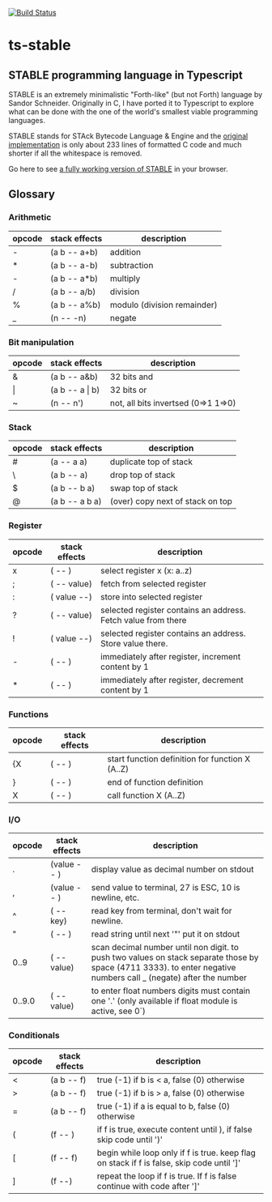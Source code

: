 [![Build Status](https://travis-ci.org/jhlagado/ts-stable.svg?branch=master)](https://travis-ci.org/jhlagado/ts-stable)
# ts-stable

## STABLE programming language in Typescript

STABLE is an extremely minimalistic "Forth-like" (but not Forth) language by Sandor Schneider.
Originally in C, I have ported it to Typescript to explore what can be done with the one of the world's smallest viable programming languages.

STABLE stands for STAck Bytecode Language & Engine and the [original implementation](examples/st.c) is only about 233 lines of formatted C code and much shorter if all the whitespace is removed.

Go here to see [a fully working version of STABLE](https://jhlagado.github.io/ts-stable/) in your browser.

## Glossary

### Arithmetic

| opcode | stack effects | description                 |
| ------ | ------------- | --------------------------- |
| -      | (a b -- a+b)  | addition                    |
| \*     | (a b -- a-b)  | subtraction                 |
| -      | (a b -- a\*b) | multiply                    |
| /      | (a b -- a/b)  | division                    |
| %      | (a b -- a%b)  | modulo (division remainder) |
| \_     | (n -- -n)     | negate                      |

### Bit manipulation

| opcode | stack effects   | description                         |
| ------ | --------------- | ----------------------------------- |
| &      | (a b -- a&b)    | 32 bits and                         |
| \|     | (a b -- a \| b) | 32 bits or                          |
| ~      | (n -- n')       | not, all bits invertsed (0=>1 1=>0) |

### Stack

| opcode | stack effects  | description                      |
| ------ | -------------- | -------------------------------- |
| \#     | (a -- a a)     | duplicate top of stack           |
| \\     | (a b -- a)     | drop top of stack                |
| \$     | (a b -- b a)   | swap top of stack                |
| @      | (a b -- a b a) | (over) copy next of stack on top |

### Register

| opcode | stack effects | description                                                   |
| ------ | ------------- | ------------------------------------------------------------- |
| x      | ( -- )        | select register x (x: a..z)                                   |
| ;      | ( -- value)   | fetch from selected register                                  |
| :      | ( value --)   | store into selected register                                  |
| ?      | ( -- value)   | selected register contains an address. Fetch value from there |
| !      | ( value --)   | selected register contains an address. Store value there.     |
| -      | ( -- )        | immediately after register, increment content by 1            |
| \*     | ( -- )        | immediately after register, decrement content by 1            |

### Functions

| opcode | stack effects | description                                     |
| ------ | ------------- | ----------------------------------------------- |
| {X     | ( -- )        | start function definition for function X (A..Z) |
| }      | ( -- )        | end of function definition                      |
| X      | ( -- )        | call function X (A..Z)                          |

### I/O

| opcode | stack effects | description                                                                                                                                                       |
| ------ | ------------- | ----------------------------------------------------------------------------------------------------------------------------------------------------------------- |
| .      | (value -- )   | display value as decimal number on stdout                                                                                                                         |
| ,      | (value -- )   | send value to terminal, 27 is ESC, 10 is newline, etc.                                                                                                            |
| ^      | ( -- key)     | read key from terminal, don't wait for newline.                                                                                                                   |
| "      | ( -- )        | read string until next '"' put it on stdout                                                                                                                       |
| 0..9   | ( -- value)   | scan decimal number until non digit. to push two values on stack separate those by space (4711 3333). to enter negative numbers call \_ (negate) after the number |
| 0..9.0 | ( -- value)   | to enter float numbers digits must contain one '.' (only available if float module is active, see 0`)                                                             |

### Conditionals

| opcode | stack effects | description                                                                               |
| ------ | ------------- | ----------------------------------------------------------------------------------------- |
| <      | (a b -- f)    | true (-1) if b is < a, false (0) otherwise                                                |
| >      | (a b -- f)    | true (-1) if b is > a, false (0) otherwise                                                |
| =      | (a b -- f)    | true (-1) if a is equal to b, false (0) otherwise                                         |
| (      | (f -- )       | if f is true, execute content until ), if false skip code until ')'                       |
| [      | (f -- f)      | begin while loop only if f is true. keep flag on stack if f is false, skip code until ']' |
| ]      | (f --)        | repeat the loop if f is true. If f is false continue with code after ']'                  |
